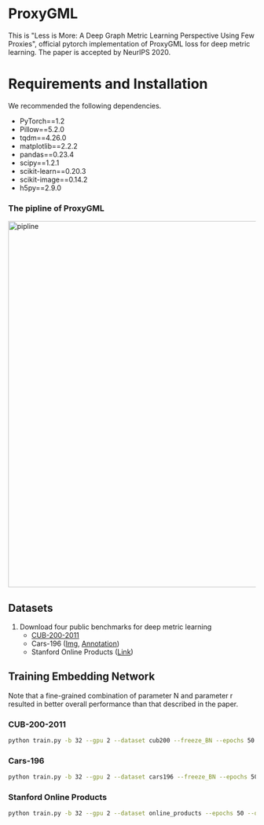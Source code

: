 # ProxyGML
This is "Less is More: A Deep Graph Metric Learning Perspective Using Few Proxies", official pytorch implementation of ProxyGML loss for deep metric learning. The paper is accepted by NeurIPS 2020.

# Requirements and Installation
We recommended the following dependencies.

- PyTorch==1.2
- Pillow==5.2.0
- tqdm==4.26.0
- matplotlib==2.2.2
- pandas==0.23.4
- scipy==1.2.1
- scikit-learn==0.20.3
- scikit-image==0.14.2
- h5py==2.9.0


### The pipline of ProxyGML

<img src="https://github.com/YuehuaZhu/ProxyGML/blob/main/net/pipline.png" width="745" alt="pipline"/> 

## Datasets

1. Download four public benchmarks for deep metric learning
   - [CUB-200-2011](http://www.vision.caltech.edu/visipedia-data/CUB-200-2011/CUB_200_2011.tgz)
   - Cars-196 ([Img](http://imagenet.stanford.edu/internal/car196/car_ims.tgz), [Annotation](http://imagenet.stanford.edu/internal/car196/cars_annos.mat))
   - Stanford Online Products ([Link](https://cvgl.stanford.edu/projects/lifted_struct/))

## Training Embedding Network

Note that a fine-grained combination of parameter N and parameter r resulted in better overall performance than that described in the paper.

### CUB-200-2011
```bash
python train.py -b 32 --gpu 2 --dataset cub200 --freeze_BN --epochs 50 --dim 512 --r 0.05 -C 100 --N 12 --weight_lambda 0.3 --centerlr 0.03 --rate 0.1 --new_epoch_to_decay 20 40
```

### Cars-196
```bash
python train.py -b 32 --gpu 2 --dataset cars196 --freeze_BN --epochs 50 --dim 512 --r 0.05 -C 98 --N 12 --weight_lambda 0.3 --centerlr 0.03 --rate 0.1 --new_epoch_to_decay 20 40
```

### Stanford Online Products
```bash
python train.py -b 32 --gpu 2 --dataset online_products --epochs 50 --dim 512 --r 0.05 -C 11318 --N 1 --weight_lambda 0.0 --centerlr 0.3 --rate 0.1 --new_epoch_to_decay 20 40
```
